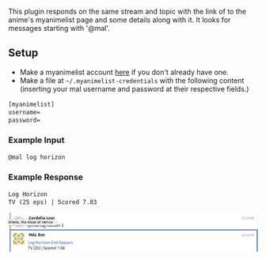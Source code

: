 This plugin responds on the same stream and topic with the link of to the anime's
myanimelist page and some details along with it.
It looks for messages starting with '@mal'.

## Setup
* Make a myanimelist account [here](https://myanimelist.net/register.php?from=%2F) if you don't already have one.
* Make a file at `~/.myanimelist-credentials` with the following content (inserting your mal username and password at their respective fields.)
```
[myanimelist]
username=
password=
```

### Example Input
```
@mal log horizon
```
### Example Response
```
Log Horizon
TV (25 eps) | Scored 7.83
```

![Example Img](example.png)
